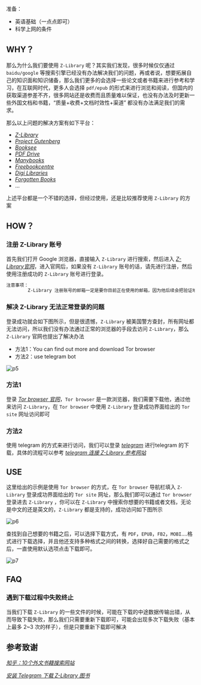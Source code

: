 
准备：
- 英语基础（一点点即可）
- 科学上网的条件


## WHY？

那么为什么我们要使用 `Z-Library` 呢？其实我们发现，很多时候仅仅通过 `baidu/google` 等搜索引擎已经没有办法解决我们的问题，再或者说，想要拓展自己的知识面和知识储备，那么我们更多的会选择一些论文或者书籍来进行参考和学习，在互联网时代，更多人会选择 `pdf/epub` 的形式来进行浏览和阅读，但国内的获取渠道参差不齐，很多网站还是收费而且质量难以保证，也没有办法及时更新一些外国文档和书籍，“质量+收费+文档时效性+渠道” 都没有办法满足我们的需求。


那么以上问题的解决方案有如下平台：
- [*Z-Library*](https://zh.singlelogin.me/)
- [*Project Gutenberg*](https://www.gutenberg.org/)
- [*Booksee*](https://en.booksee.org/)
- [*PDF Drive*](http://www.pdfdrive.com/)
- [*Manybooks*](https://manybooks.net/)
- [*Freebookcentre*](http://www.freebookcentre.net/)
- [*Digi Libraries*](https://digilibraries.com/)
- [*Forgotten Books*](https://www.forgottenbooks.com/en)
- ...

上述平台都是一个不错的选择，但经过使用，还是比较推荐使用 `Z-Library` 的方案


## HOW？

### 注册 Z-Library 账号

首先我们打开 Google 浏览器，直接输入 `Z-Library` 进行搜索，然后进入 [*Z-Library官网*](https://zh.singlelogin.me/)，进入官网后，如果没有 `Z-Library` 账号的话，请先进行注册，然后使用注册成功的 `Z-Library` 账号进行登录。

```markdown
注意事项：
        Z-Library 注册账号的邮箱一定是要你目前正在使用的邮箱，因为他后续会把验证地址发到你邮箱当中，让你登录邮箱进行验证操作。
```

### 解决 Z-Library 无法正常登录的问题

登录成功就会如下图所示，但是很遗憾，`Z-Library` 被美国警方查封，所有网址都无法访问，所以我们没有办法通过正常的浏览器的手段去访问 `Z-Library`，那么 `Z-Library` 官网也提出了解决办法
- 方法1：You can find out more and download Tor browser
- 方法2：use telegram bot

![p5](/Efficiency_and_Miscellaneous/p5.png)

### 方法1

登录 [*Tor browser 官网*](https://www.torproject.org/)，`Tor browser` 是一款浏览器，我们需要下载他，通过他来访问 `Z-Library`，在 `Tor browser` 中使用 `Z-Library` 登录成功界面给出的 `Tor site` 网址访问即可

### 方法2
使用 telegram 的方式来进行访问，我们可以登录 [*telegram*](https://telegram.org/) 进行telegram 的下载，具体的流程可以参考 [*telegram 连接 Z-Library 参考网站*](https://sunine.notion.site/sunine/Telegram-Z-Library-0308659487ac45e78ec1fd2e02fcee6e)


## USE

这里给出的示例是使用 `Tor browser` 的方式，在 `Tor browser` 导航栏填入 `Z-Library` 登录成功界面给出的 `Tor site` 网址，那么我们即可以通过 `Tor browser` 登录进去 `Z-Library` ，你可以在 `Z-Library` 中搜索你想要的书籍或者文档，无论是中文的还是英文的，`Z-Library` 都是支持的，成功访问如下图所示

![p6](/Efficiency_and_Miscellaneous/p6.jpg)

查找到自己想要的书籍之后，可以选择下载方式，有 `PDF`，`EPUB`，`FB2`，`MOBI`....格式进行下载选择，并且他还支持多种格式之间的转换，选择好自己需要的格式之后，一直使用默认选项点击下载即可。

![p7](/Efficiency_and_Miscellaneous/p7.jpg)


## FAQ

### 遇到下载过程中失败终止
当我们下载 `Z-Library` 的一些文件的时候，可能在下载的中途数据传输出错，从而导致下载失败，那么我们只需要重新下载即可，可能会出现多次下载失败（基本上最多 2~3 次的样子），但是只要重新下载即可解决

## 参考致谢

[*知乎：10个外文书籍搜索网站*](https://zhuanlan.zhihu.com/p/508022730)

[*安装 Telegram 下载 Z-Library 图书*](https://sunine.notion.site/sunine/Telegram-Z-Library-0308659487ac45e78ec1fd2e02fcee6e)



